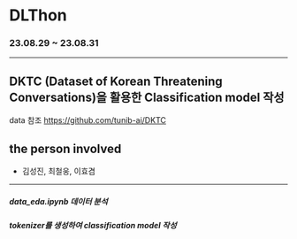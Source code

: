 # DLThon 
### 23.08.29 ~ 23.08.31 
---
## DKTC (Dataset of Korean Threatening Conversations)을 활용한 Classification model 작성
 data 참조 https://github.com/tunib-ai/DKTC

## the person involved
 - 김성진, 최철웅, 이효겸
___
##### data_eda.ipynb 데이터 분석 
##### tokenizer를 생성하여 classification model 작성

